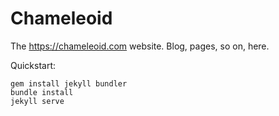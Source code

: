 # Chameleoid
The <https://chameleoid.com> website.  Blog, pages, so on, here.

Quickstart:

```
gem install jekyll bundler
bundle install
jekyll serve
```
